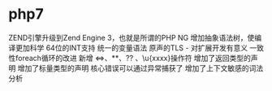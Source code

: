 # php7
ZEND引擎升级到Zend Engine 3，也就是所谓的PHP NG
增加抽象语法树，使编译更加科学
64位的INT支持
统一的变量语法
原声的TLS - 对扩展开发有意义
一致性foreach循环的改进
新增 <=>、**、?? 、\u{xxxx}操作符
增加了返回类型的声明
增加了标量类型的声明
核心错误可以通过异常捕获了
增加了上下文敏感的词法分析
